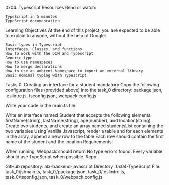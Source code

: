 0x04. Typescript
Resources Read or watch:

	TypeScript in 5 minutes
	TypeScript documentation
Learning Objectives
At the end of this project, you are expected to be able to explain to anyone, without the help of Google:

	Basic types in Typescript
	Interfaces, Classes, and functions
	How to work with the DOM and Typescript
	Generic types
	How to use namespaces
	How to merge declarations
	How to use an ambient Namespace to import an external library
	Basic nominal typing with Typescript
Tasks
0. Creating an interface for a student
mandatory
Copy the following configuration files (provided above) into the task_0 directory: package.json, .eslintrc.js, tsconfig.json, webpack.config.js

Write your code in the main.ts file:

Write an interface named Student that accepts the following elements: firstName(string), lastName(string), age(number), and location(string)
Create two students, and create an array named studentsList containing the two variables
Using Vanilla Javascript, render a table and for each elements in the array, append a new row to the table
Each row should contain the first name of the student and the location
Requirements:

When running, Webpack should return No type errors found.
Every variable should use TypeScript when possible.
Repo:

GitHub repository: alx-backend-javascript
Directory: 0x04-TypeScript
File: task_0/js/main.ts, task_0/package.json, task_0/.eslintrc.js, task_0/tsconfig.json, task_0/webpack.config.js